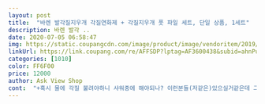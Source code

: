 ```yaml
---
layout: post 
title:  "바렌 발각질지우개 각질연화제 + 각질지우개 풋 파일 세트, 단일 상품, 1세트" 
description: 바렌 발각 ..
date: 2020-07-05 06:58:47 
img: https://static.coupangcdn.com/image/product/image/vendoritem/2019/06/28/4119360260/e5ee94ec-c928-4a9f-b022-45539fafb7df.jpg 
linkUrl: https://link.coupang.com/re/AFFSDP?lptag=AF3600438&subid=ahnPublicAsk&pageKey=157030809&itemId=451942705&vendorItemId=4119360260&traceid=V0-113-c1e120c2e7455cb3 
categories: [1010] 
color: FF6F00 
price: 12000 
author: Ask View Shop 
cont:  "+혹시 물에 각질 불려야하니 샤워중에 해야되나? 이런분들(저같은)있으실거같은데 그냥 건조된 발에다가 연화제 촉촉하게 뿌리고 좀 여유있게 기다렸다가 살살 밀기만 하면 되네요.<br/> 신박... <br/><br/>1회 사용후기<br/>5월24일 01시10분<br/>5월26일 마지막 사진은  두 번째 했는데  발이 매끈매끈 하네요^<br/> -^♡<br/>5윌24일 오전9시<br/>각질제거 한번도 안해보며 사셨던 분들이라도 손쉽고 부담없이 사용가능해요ㅋㅋ 추천합니다.<br/><br/>각질제거 했는데 어마어마한 각질이... <br/><br/>강력하게 추천합니다<br/>그감촉이 좀 싫어서 알아보던 차에 구매하게 됐어요<br/>그래서실망하려는차에  밀대부분을봤더니  각질이 눌려 불려져서  다붙어있는거있죠  푸셔를  물로헹구고또밀고헹구고또밀고  완전 잘되요 애프터사진보시면  별로안됐네하실진모르지만  워낙 제발이 악성이라  두고두고 여러번해야될듯해요  하지만  전후사진을보시면  이미  장바구나나찜하신상품을 결제하실거라고생각해요<br/>그와중에 제가 젤 걱정했던.<br/>.<br/> 자극오는 느낌 하나도 없습니다ㅎㅎ<br/>근데 이제품은 좀 신기하네요.<br/><br/>금방 생겨 귀찮아  하다 말고  그랬는데<br/>늦은 저녁 주문했는데<br/>다른  제품은  매일 각질제거를 하다싶이 했었는데<br/>다쓰면 연화제만 따로 구매도 가능하네요 ㅋㅋ<br/>대박 빠른 배송♡♡<br/>매번  불편해서<br/>받자마자 바로 발 관리 했는데<br/>발각질이 많지 않다고 생각하며 살았는데,  풋소프트너(연화제) 바르고 한 1분정도 여유있게 기다려줬다가 로고있는부분으로 살살 긁어보니까... <br/> 진짜 발각질 지우개라는 표현이 ㅋㅋㅋㅋ 깨끗한(?) 지우개 똥 나오듯 생겨나와요(이미 많은분들의 사진이 증명해주듯)<br/>벌써 도착했어요<br/>사실 겨울에 네모난 비누사이즈 야스리로 샤워하거나 목욕탕갓을때 몇 번 갈아주긴 했는데 별로 도움된다는 생각은 못해봤었거든요.<br/> 각질이 눈에 보이게 없어지지도 않았고.<br/>.<br/> 오히려 어설프게 갉아서 긁어 부스럼 만드는 격으로 각질이 더 일으키는 기분도 들고;;;<br/>신기하네요 연화제에 자극적인 성분이 들어있는 것도 아닌 것 같은데.<br/>.<br/><br/>워낙  지진나고가뭄든땅같이갈라진 발이라  과연될까  반신반의하면서  후기를믿고 주문했어요<br/>이제품은 이틀  지나고 오늘 했는데도 각질이 안생기고<br/>잠잘때  이불을 스치게 되면 스스슥 드드득 이불 침대 매트가 뜯기는 소리 때문에 늘 불쾌하고 바지 입을때도 스스슥 다 뜯겨  신경쓰여서  다른 회사 제품으로 각질제거도  많이 해봤지만 이  삼일 후면 다시 같은 상황이어서<br/>저 처럼 발 엉망인 분을 위해서<br/>전 각질이 아주많은 편은 아닌데 이불에 엎드려 누워서 이불 덮고 발을 까딱까딱하면 발뒤꿈치 각질이 까실까실 하면서 이불을 갉는(?)소리가 나더라구요;;(많은건가ㅋㅋㅋㅋ)<br/>주문해 .<br/>.<br/><br/>차마 각질  사진은  징그러워서(어마어마한 양)  못 올리겠더라고요;;;(너무 지저분해서)<br/>창피하지만  저의 관리 전 사진과 후  사진 올려봅니다ㅠ<br/>최고예요!!!!!!!!!<br/>쿠팡에 후기 보고 한 번 더 도전해 보자 하는 마음으로<br/>타올로 몸의 때 밀어주듯, 때타올로 안없어지는 발뒤꿈치도 각질은 지우개로 밀어주세요 ㅎㅎ 대신 사용 후 크림이나 로션은 꼭 발라주세요! 보습에 신경 ㅎㅎ<br/>하고나서는 혹시나 건조할까 싶어서 바디로션 듬뿍 발라 발뒤꿈치 마사지 좀 해주고, 수면양말 신고 잤어요.<br/> 그래선지 건조한 느낌은 딱히 받지 못했네요.<br/><br/>하룻밤  자고 일어났는데 그동안 발관리 했던거와 확실하게 다르네요<br/>효과가  확실하게 있어  신기하네요!!<br/>후기<br/>후기사진을보더라도 정말저처럼 심하신분들은 안계신거같아서 반은  불신했더랬죠 로켓배송오자마자  비포찍고  촥촥뿌리고  설명대로30초후  빼빠밀듯밀었어요  생각처럼 각질이 우수수떨어지진않는거에요<br/>" 
---
```

